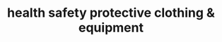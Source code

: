 ---
title: "health safety protective clothing & equipment"
url: /freetown/health-safety-protective-clothing-and-equipment/
shop: clothes
---